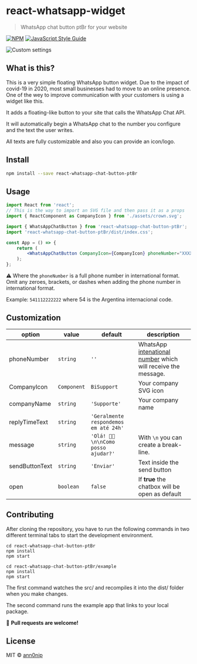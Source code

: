 # react-whatsapp-widget

> WhatsApp chat button ptBr for your website

[![NPM](https://img.shields.io/npm/v/react-whatsapp-widget.svg)](https://www.npmjs.com/package/react-whatsapp-widget) [![JavaScript Style Guide](https://img.shields.io/badge/code_style-standard-brightgreen.svg)](https://standardjs.com)

![Custom settings](https://i.ibb.co/kDSbsXb/Screen-Shot-2020-10-29-at-02-01-31.png)

## What is this?

This is a very simple floating WhatsApp button widget. Due to the impact of covid-19 in 2020, most small businesses had to move to an online presence. One of the wey to improve communication with your customers is using a widget like this.

It adds a floating-like button to your site that calls the WhatsApp Chat API.

It will automatically begin a WhatsApp chat to the number you configure and the text the user writes.

All texts are fully customizable and also you can provide an icon/logo.

## Install

```bash
npm install --save react-whatsapp-chat-button-ptBr
```

## Usage

```jsx
import React from 'react';
// This is the way to import an SVG file and then pass it as a props
import { ReactComponent as CompanyIcon } from './assets/crown.svg';

import { WhatsAppChatButton } from 'react-whatsapp-chat-button-ptBr';
import 'react-whatsapp-chat-button-ptBr/dist/index.css';

const App = () => {
    return (
        <WhatsAppChatButton CompanyIcon={CompanyIcon} phoneNumber="XXXXXXXXXX" />
    );
};
```

⚠️ Where the `phoneNumber` is a full phone number in international format. Omit any zeroes, brackets, or dashes when adding the phone number in international format.

Example: `541112222222` where 54 is the Argentina internacional code.

## Customization

| option        | value       | default                                   | description                                                                                                  |
| ------------- | ----------- | ----------------------------------------- | ------------------------------------------------------------------------------------------------------------ |
| phoneNumber   | `string`    | `''`                                      | WhatsApp [intenational number](https://faq.whatsapp.com/en/general/21016748) which will receive the message. |
| CompanyIcon   | `Component` | `BiSupport`                               | Your company SVG icon                                                                                        |
| companyName   | `string`    | `'Supporte'`                               | Your company name                                                                                            |
| replyTimeText | `string`    | `'Geralmente respondemos em até 24h'`        |
| message       | `string`    | `'Olá! 👋🏼 \n\nComo posso ajudar?'` | With `\n` you can create a break-line.                                                                       |
| sendButtonText    | `string`    | `'Enviar'`                                  | Text inside the send button                                                                                  |
| open          | `boolean`   | `false`                                   | If **true** the chatbox will be open as default                                                              |

## Contributing

After cloning the repository, you have to run the following commands in two different terminal tabs to start the development environment.

```
cd react-whatsapp-chat-button-ptBr
npm install
npm start
```

```
cd react-whatsapp-chat-button-ptBr/example
npm install
npm start
```

The first command watches the src/ and recompiles it into the dist/ folder when you make changes.

The second command runs the example app that links to your local package.

🚀 **Pull requests are welcome!**

## License

MIT © [ann0nip](https://github.com/ann0nip)
